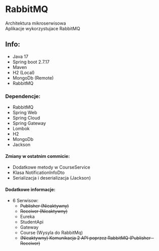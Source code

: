 # RabbitMQ 
Architektura mikroserwisowa </br>
Aplikacje wykorzystujace RabbitMQ
## Info:
- Java 17
- Spring boot 2.7.17
- Maven
- H2 (Local)
- MongoDb (Remote)
- RabbitMQ
### Dependencje:
- RabbitMQ
- Spring Web
- Spring Cloud
- Spring Gateway
- Lombok
- H2
- MongoDb 
- Jackson
#### Zmiany w ostatnim commicie:
- Dodatkowe metody w CourseService
- Klasa NotificationInfoDto
- Serializacja i deserializacja (Jackson)
#### Dodatkowe informacje:
- 6 Serwisow:
  - ~~Publisher (Nieaktywny)~~
  - ~~Receiver (Nieaktywny)~~
  - Eureka
  - StudentApi
  - Gateway
  - Course (Wysyla do RabbitMq)
  - ~~(Nieaktywny) Komunikacja 2 API poprzez RabbitMQ (Publisher - Receiver)~~